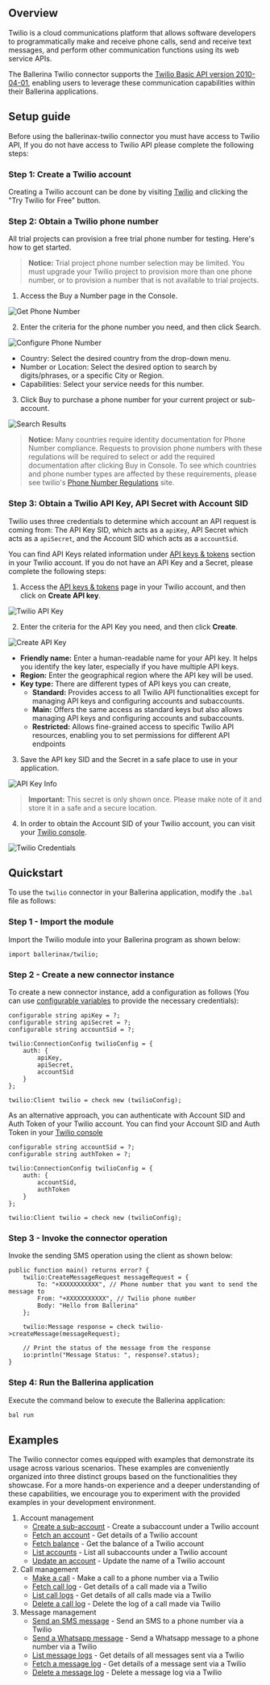 ## Overview

Twilio is a cloud communications platform that allows software developers to programmatically make and receive phone calls, send and receive text messages, and perform other communication functions using its web service APIs. 

The Ballerina Twilio connector supports the [Twilio Basic API version 2010-04-01](https://www.twilio.com/docs/iam/api), enabling users to leverage these communication capabilities within their Ballerina applications.

## Setup guide

Before using the ballerinax-twilio connector you must have access to Twilio API, If you do not have access to Twilio API please complete the following steps:

### Step 1: Create a Twilio account

Creating a Twilio account can be done by visiting [Twilio](https://www.twilio.com) and clicking the "Try Twilio for Free" button.

### Step 2: Obtain a Twilio phone number

All trial projects can provision a free trial phone number for testing. Here's how to get started.

> **Notice:** Trial project phone number selection may be limited. You must upgrade your Twilio project to provision more than one phone number, or to provision a number that is not available to trial projects.

1. Access the Buy a Number page in the Console.

![Get Phone Number](https://raw.githubusercontent.com/ballerina-platform/module-ballerinax-twilio/master/ballerina/resources/get-phone-number.png)

2. Enter the criteria for the phone number you need, and then click Search.

![Configure Phone Number](https://raw.githubusercontent.com/ballerina-platform/module-ballerinax-twilio/master/ballerina/resources/phone-number-config.png)

- Country: Select the desired country from the drop-down menu.
- Number or Location: Select the desired option to search by digits/phrases, or a specific City or Region.
- Capabilities: Select your service needs for this number. 

3. Click Buy to purchase a phone number for your current project or sub-account.

![Search Results](https://raw.githubusercontent.com/ballerina-platform/module-ballerinax-twilio/master/ballerina/resources/search-phone-number.png)
> **Notice:** Many countries require identity documentation for Phone Number compliance. Requests to provision phone numbers with these regulations will be required to select or add the required documentation after clicking Buy in Console. To see which countries and phone number types are affected by these requirements, please see twilio's [Phone Number Regulations](https://www.twilio.com/guidelines/regulatory) site.

### Step 3: Obtain a Twilio API Key, API Secret with Account SID

Twilio uses three credentials to determine which account an API request is coming from: The API Key SID, which acts as a `apiKey`, API Secret which acts as a `apiSecret`, and the Account SID which acts as a `accountSid`.

You can find API Keys related information under [API keys & tokens](https://console.twilio.com/us1/account/keys-credentials/api-keys) section in your Twilio account. If you do not have an API Key and a Secret, please complete the following steps:

1. Access the [API keys & tokens](https://console.twilio.com/us1/account/keys-credentials/api-keys) page in your Twilio account, and then click on <b>Create API key</b>.

![Twilio API Key](https://raw.githubusercontent.com/ballerina-platform/module-ballerinax-twilio/master/ballerina/resources/api-key-config.png)

2. Enter the criteria for the API Key you need, and then click <b>Create</b>.

![Create API Key](https://raw.githubusercontent.com/ballerina-platform/module-ballerinax-twilio/master/ballerina/resources/create-api-key.png)

- <b>Friendly name:</b> Enter a human-readable name for your API key. It helps you identify the key later, especially if you have multiple API keys.
- <b>Region:</b> Enter the geographical region where the API key will be used.
- <b>Key type:</b> There are different types of API keys you can create,
    - <b>Standard:</b> Provides access to all Twilio API functionalities except for managing API keys and configuring accounts and subaccounts.
    - <b>Main:</b> Offers the same access as standard keys but also allows managing API keys and configuring accounts and subaccounts.
    - <b>Restricted:</b> Allows fine-grained access to specific Twilio API resources, enabling you to set permissions for different API endpoints

3. Save the API key SID and the Secret in a safe place to use in your application.

![API Key Info](https://raw.githubusercontent.com/ballerina-platform/module-ballerinax-twilio/master/ballerina/resources/api-key-info.png)

> **Important:** This secret is only shown once. Please make note of it and store it in a safe and a secure location.

4. In order to obtain the Account SID of your Twilio account, you can visit your [Twilio console](https://www.twilio.com/console).

![Twilio Credentials](https://raw.githubusercontent.com/ballerina-platform/module-ballerinax-twilio/master/ballerina/resources/get-credentails.png)

## Quickstart

To use the `twilio` connector in your Ballerina application, modify the `.bal` file as follows:

### Step 1 - Import the module

Import the Twilio module into your Ballerina program as shown below:

```ballerina
import ballerinax/twilio;
```

### Step 2 - Create a new connector instance

To create a new connector instance, add a configuration as follows (You can use [configurable variables](https://ballerina.io/learn/by-example/configurable.html) to provide the necessary credentials):

```ballerina
configurable string apiKey = ?;
configurable string apiSecret = ?;
configurable string accountSid = ?;

twilio:ConnectionConfig twilioConfig = {
    auth: {
        apiKey,
        apiSecret,
        accountSid
    }
};

twilio:Client twilio = check new (twilioConfig);
```

As an alternative approach, you can authenticate with Account SID and Auth Token of your Twilio account. You can find your Account SID and Auth Token in your [Twilio console](https://console.twilio.com/)

```ballerina
configurable string accountSid = ?;
configurable string authToken = ?;

twilio:ConnectionConfig twilioConfig = {
    auth: {
        accountSid,
        authToken
    }
};

twilio:Client twilio = check new (twilioConfig);
```

### Step 3 - Invoke the connector operation

Invoke the sending SMS operation using the client as shown below:

```ballerina
public function main() returns error? {
    twilio:CreateMessageRequest messageRequest = {
        To: "+XXXXXXXXXXX", // Phone number that you want to send the message to
        From: "+XXXXXXXXXXX", // Twilio phone number
        Body: "Hello from Ballerina"
    };

    twilio:Message response = check twilio->createMessage(messageRequest);

    // Print the status of the message from the response
    io:println("Message Status: ", response?.status);
}
```

### Step 4: Run the Ballerina application

Execute the command below to execute the Ballerina application:

```bash
bal run
```

## Examples

The Twilio connector comes equipped with examples that demonstrate its usage across various scenarios. These examples are conveniently organized into three distinct groups based on the functionalities they showcase. For a more hands-on experience and a deeper understanding of these capabilities, we encourage you to experiment with the provided examples in your development environment.

1. Account management
    - [Create a sub-account](https://github.com/ballerina-platform/module-ballerinax-twilio/tree/master/examples/accounts/create-sub-account) - Create a subaccount under a Twilio account
    - [Fetch an account](https://github.com/ballerina-platform/module-ballerinax-twilio/tree/master/examples/accounts/fetch-account) - Get details of a Twilio account
    - [Fetch balance](https://github.com/ballerina-platform/module-ballerinax-twilio/tree/master/examples/accounts/fetch-balance) - Get the balance of a Twilio account
    - [List accounts](https://github.com/ballerina-platform/module-ballerinax-twilio/tree/master/examples/accounts/list-accounts) - List all subaccounts under a Twilio account
    - [Update an account](https://github.com/ballerina-platform/module-ballerinax-twilio/tree/master/examples/accounts/update-account) - Update the name of a Twilio account
2. Call management
    - [Make a call](https://github.com/ballerina-platform/module-ballerinax-twilio/tree/master/examples/calls/create-call) - Make a call to a phone number via a Twilio
    - [Fetch call log](https://github.com/ballerina-platform/module-ballerinax-twilio/tree/master/examples/calls/fetch-call-log) - Get details of a call made via a Twilio
    - [List call logs](https://github.com/ballerina-platform/module-ballerinax-twilio/tree/master/examples/calls/list-call-logs) - Get details of all calls made via a Twilio
    - [Delete a call log](https://github.com/ballerina-platform/module-ballerinax-twilio/tree/master/examples/calls/delete-call-log) - Delete the log of a call made via Twilio
3. Message management
    - [Send an SMS message](https://github.com/ballerina-platform/module-ballerinax-twilio/tree/master/examples/messages/create-sms-message) - Send an SMS to a phone number via a Twilio 
    - [Send a Whatsapp message](https://github.com/ballerina-platform/module-ballerinax-twilio/tree/master/examples/messages/create-whatsapp-message) - Send a Whatsapp message to a phone number via a Twilio
    - [List message logs](https://github.com/ballerina-platform/module-ballerinax-twilio/tree/master/examples/messages/list-message-logs) - Get details of all messages sent via a Twilio
    - [Fetch a message log](https://github.com/ballerina-platform/module-ballerinax-twilio/tree/master/examples/messages/fetch-message-log) - Get details of a message sent via a Twilio
    - [Delete a message log](https://github.com/ballerina-platform/module-ballerinax-twilio/tree/master/examples/messages/delete-message-log) - Delete a message log via a Twilio